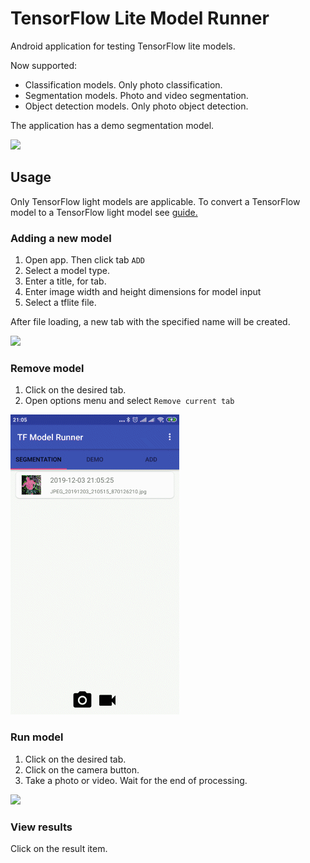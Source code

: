 # TensorFlow Lite Model Runner

Android application for testing TensorFlow lite models.

Now supported:
 - Classification models. Only photo classification.
 - Segmentation models. Photo and video segmentation.
 - Object detection models. Only photo object detection.

The application has a demo segmentation model.

![](/media/tf-model-runner_small.gif)

## Usage

Only TensorFlow light models are applicable. To convert a TensorFlow model to a TensorFlow light model see [guide.](https://www.tensorflow.org/lite/guide/get_started#2_convert_the_model_format)

### Adding a new model

1) Open app. Then click tab `ADD`
2) Select a model type.
3) Enter a title, for tab.
4) Enter image width and height dimensions for model input
5) Select a tflite file.

After file loading, a new tab with the specified name will be created.

![](/media/tf-model-runner_new_model_small.gif)

### Remove model

1) Click on the desired tab.
2) Open options menu and select `Remove current tab`

![](/media/tf-model-runner_remove_small.gif)

### Run model

1) Click on the desired tab.
2) Click on the camera button.
3) Take a photo or video. Wait for the end of processing. 

![](/media/tf-model-runner_run_small.gif)

### View results

Click on the result item.

